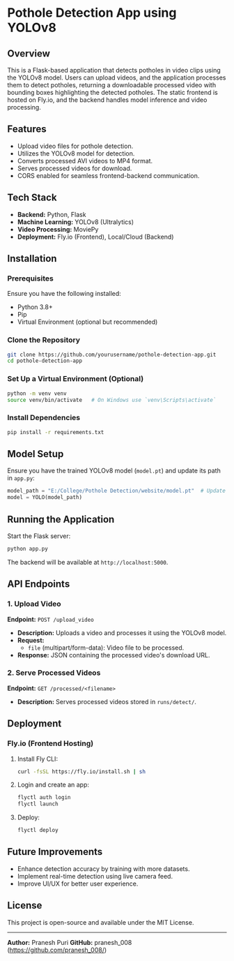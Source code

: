 # Pothole Detection App using YOLOv8

## Overview

This is a Flask-based application that detects potholes in video clips using the YOLOv8 model. Users can upload videos, and the application processes them to detect potholes, returning a downloadable processed video with bounding boxes highlighting the detected potholes. The static frontend is hosted on Fly.io, and the backend handles model inference and video processing.

## Features

- Upload video files for pothole detection.
- Utilizes the YOLOv8 model for detection.
- Converts processed AVI videos to MP4 format.
- Serves processed videos for download.
- CORS enabled for seamless frontend-backend communication.

## Tech Stack

- **Backend:** Python, Flask
- **Machine Learning:** YOLOv8 (Ultralytics)
- **Video Processing:** MoviePy
- **Deployment:** Fly.io (Frontend), Local/Cloud (Backend)

## Installation

### Prerequisites

Ensure you have the following installed:

- Python 3.8+
- Pip
- Virtual Environment (optional but recommended)

### Clone the Repository

```sh
git clone https://github.com/yourusername/pothole-detection-app.git
cd pothole-detection-app
```

### Set Up a Virtual Environment (Optional)

```sh
python -m venv venv
source venv/bin/activate   # On Windows use `venv\Scripts\activate`
```

### Install Dependencies

```sh
pip install -r requirements.txt
```

## Model Setup

Ensure you have the trained YOLOv8 model (`model.pt`) and update its path in `app.py`:

```python
model_path = "E:/College/Pothole Detection/website/model.pt"  # Update as needed
model = YOLO(model_path)
```

## Running the Application

Start the Flask server:

```sh
python app.py
```

The backend will be available at `http://localhost:5000`.

## API Endpoints

### 1. Upload Video

**Endpoint:** `POST /upload_video`

- **Description:** Uploads a video and processes it using the YOLOv8 model.
- **Request:**
  - `file` (multipart/form-data): Video file to be processed.
- **Response:** JSON containing the processed video's download URL.

### 2. Serve Processed Videos

**Endpoint:** `GET /processed/<filename>`

- **Description:** Serves processed videos stored in `runs/detect/`.

## Deployment

### Fly.io (Frontend Hosting)

1. Install Fly CLI:
   ```sh
   curl -fsSL https://fly.io/install.sh | sh
   ```
2. Login and create an app:
   ```sh
   flyctl auth login
   flyctl launch
   ```
3. Deploy:
   ```sh
   flyctl deploy
   ```

## Future Improvements

- Enhance detection accuracy by training with more datasets.
- Implement real-time detection using live camera feed.
- Improve UI/UX for better user experience.

## License

This project is open-source and available under the MIT License.

---

**Author:** Pranesh Puri
**GitHub:** pranesh_008 (https://github.com/pranesh_008/)

